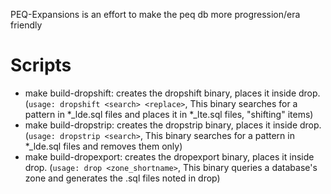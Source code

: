 PEQ-Expansions is an effort to make the peq db more progression/era friendly


# Scripts

- make build-dropshift: creates the dropshift binary, places it inside drop. (`usage: dropshift <search> <replace>`, This binary searches for a pattern in *_lde.sql files and places it in *_lte.sql files, "shifting" items)
- make build-dropstrip: creates the dropstrip binary, places it inside drop. (`usage: dropstrip <search>`, This binary searches for a pattern in *_lde.sql files and removes them only)
- make build-dropexport: creates the dropexport binary, places it inside drop. (`usage: drop <zone_shortname>`, This binary queries a database's zone and generates the .sql files noted in drop)